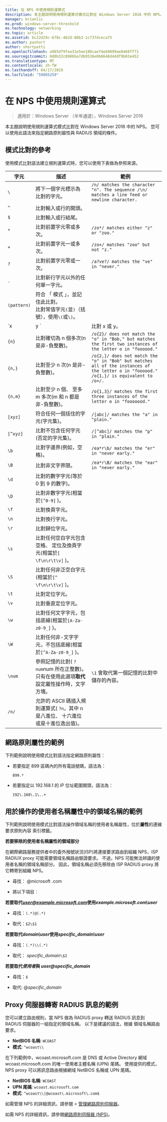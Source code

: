 ```yaml
---
title: 在 NPS 中使用規則運算式
description: 本主題說明使用規則運算式模式比對在 Windows Server 2016 中的 NPS。 您可以使用此語法來指定網路原則屬性與 RADIUS 領域的條件。
manager: brianlic
ms.prod: windows-server-threshold
ms.technology: networking
ms.topic: article
ms.assetid: bc22d29c-678c-462d-88b3-1c737dceca75
ms.author: pashort
author: shortpatti
ms.openlocfilehash: a985df9fea31e5ee180caef4e69899ae8468ff71
ms.sourcegitcommit: 0d0b32c8986ba7db9536e0b8648d4ddf9b03e452
ms.translationtype: MT
ms.contentlocale: zh-TW
ms.lasthandoff: 04/17/2019
ms.locfileid: "59865259"
---
```

# <a name="use-regular-expressions-in-nps"></a>在 NPS 中使用規則運算式

>適用於：Windows Server （半年通道），Windows Server 2016

本主題說明使用規則運算式模式比對在 Windows Server 2016 中的 NPS。 您可以使用此語法來指定網路原則屬性與 RADIUS 領域的條件。

## <a name="pattern-matching-reference"></a>模式比對的參考

使用模式比對語法建立規則運算式時，您可以使用下表做為參照來源。

|字元|描述|範例|
|---------|-----------|-------|
|`\`  |將下一個字元標示為 比對的字元。 |`/n/ matches the character "n". The sequence /\n/ matches a line feed or newline character.`  |
|`^`  |比對輸入或行的開頭。 | &nbsp; |
|`$`  |比對輸入或行結尾。 | &nbsp; |
|`*`  |比對前置字元零或多次。 |`/zo*/ matches either "z" or "zoo."` |
|`+`  |比對前置字元一或多次。 |`/zo+/ matches "zoo" but not "z."` |
|`?`  |比對前置字元零或一次。 |`/a?ve?/ matches the "ve" in "never."` |
|`.`  |比對新行字元以外的任何單一字元。  | &nbsp; |
|`(pattern)`  |符合 「 模式 」，並記住此比對。<br />比對常值字元`(`並`)`（括號），使用`\(`或`\)`。   | &nbsp;  |
|`x|y `  |比對 x 或 y。  |`/z|food?/ matches "zoo" or "food."` |
|`{n} `  |比對確切為 n 個多次\(n 是非\-負整數\)。  |`/o{2}/ does not match the "o" in "Bob," but matches the first two instances of the letter o in "foooood."`  |
|`{n,}`  |比對至少 n 次\(n 是非\-負整數\)。  |`/o{2,}/ does not match the "o" in "Bob" but matches all of the instances of the letter o in "foooood." /o{1,}/ is equivalent to /o+/.`  |
|`{n,m}`  |比對至少 n 個、 至多 m 多次\(m 和 n 都是非\-負整數\)。  |`/o{1,3}/ matches the first three instances of the letter o in "fooooood."`  |
|`[xyz]`  |符合任何一個括住的字元\(字元集\)。  |`/[abc]/ matches the "a" in "plain."`  |
|`[^xyz]`  |比對不包含任何字元\(否定的字元集\)。  |`/[^abc]/ matches the "p" in "plain."`  |
|`\b`  |比對字邊界\(例如，空格\)。  |`/ea*r\b/ matches the "er" in "never early."`  |
|`\B`  |比對非文字界限。  |`/ea*r\B/ matches the "ear" in "never early."`  |
|`\d`  |比對的數字字元\(等於 0 到 9 的數字\)。  | &nbsp; |
|`\D`  |比對非數字字元\(相當於`[^0-9]` \)。  | &nbsp; |
|`\f`  |比對換頁字元。  | &nbsp; |
|`\n`  |比對換行字元。  | &nbsp; |
|`\r`  |比對歸位字元。  | &nbsp; |
|`\s`  |比對任何空白字元包含空格、 定位及換頁字元\(相當於`[ \f\n\r\t\v]` \)。  | &nbsp; |
|`\S`  |比對任何非泛空白字元\(相當於`[^ \f\n\r\t\v]` \)。  | &nbsp; |
|`\t`  |比對定位字元。  | &nbsp; |
|`\v`  |比對垂直定位字元。  | &nbsp; |
|`\w`  |比對任何文字字元，包括底線\(相當於`[A-Za-z0-9_]` \)。  | &nbsp; |
|`\W`  |比對任何非\-文字字元，不包括底線\(相當於`[^A-Za-z0-9_]` \)。  | &nbsp; |
|`\num`  |參照記憶的比對\( `?num`num 所在正整數\)。  只有在使用此選項**取代**設定屬性操作時，文字方塊。| `\1` 會取代第一個記憶的比對中儲存的內容。  |
|`/n/ `  |允許的 ASCII 碼插入規則運算式\( `?n`，其中 n 是八進位、 十六進位或是十進位逸出值\)。  | &nbsp; |

## <a name="examples-for-network-policy-attributes"></a>網路原則屬性的範例

下列範例說明使用模式比對語法指定網路原則屬性：

- 若要指定 899 區碼內的所有電話號碼，語法為：

     `899.*`

- 若要指定以 192.168.1 的 IP 位址範圍開頭，語法為：

    `192\.168\.1\..+`

## <a name="examples-for-manipulation-of-the-realm-name-in-the-user-name-attribute"></a>用於操作的使用者名稱屬性中的領域名稱的範例

下列範例說明使用模式比對語法操作領域名稱的使用者名稱屬性，位於**屬性**的連線要求原則內容 索引標籤。

**若要移除的使用者名稱屬性的領域部分**

在網際網路服務提供者中的委外撥號狀況\(ISP\)將連接要求路由到組織 NPS，ISP RADIUX proxy 可能需要領域名稱路由驗證要求。 不過，NPS 可能無法辨識的使用者名稱的領域名稱部分。 因此，領域名稱必須先移除由 ISP RADIUS proxy 將它轉寄到組織 NPS。

- 尋找： @microsoft \.com

- 將以下項目︰

**若要取代*user@example.microsoft.com*使用*example.microsoft.com\user***

- 尋找：`(.*)@(.*)`

- 取代：`$2\$1`



**若要取代*domain\user*使用*specific_domain\user***

- 尋找：`(.*)\\(.*)`

- 取代： *specific_domain*`\$2`



**若要取代*使用者*與 *user@specific_domain***

- 尋找：`$`

- 取代: @*specific_domain*

## <a name="example-for-radius-message-forwarding-by-a-proxy-server"></a>Proxy 伺服器轉寄 RADIUS 訊息的範例

您可以建立路由規則，當 NPS 做為 RADIUS proxy 轉送 RADIUS 訊息到 RADIUS 伺服器的一組指定的領域名稱。 以下是建議的語法，根據 領域名稱路由要求。

- **NetBIOS 名稱**: `WCOAST`
- **模式**:      `^wcoast\\`

在下列範例中，wcoast.microsoft.com 是 DNS 或 Active Directory 網域 wcoast.microsoft.com 的唯一使用者主體名稱 (UPN) 尾碼。 使用提供的模式，NPS proxy 可以將訊息路由根據網域 NetBIOS 名稱或 UPN 尾碼。

- **NetBIOS 名稱**: `WCOAST`
- **UPN 尾碼**:   `wcoast.microsoft.com`
- **模式**:      `^wcoast\\|@wcoast\.microsoft\.com$`


如需管理 NPS 的詳細資訊，請參閱 <<c0> [ 管理網路原則伺服器](nps-manage-top.md)。

如需 NPS 的詳細資訊，請參閱[網路原則伺服器 (NPS)](nps-top.md)。
